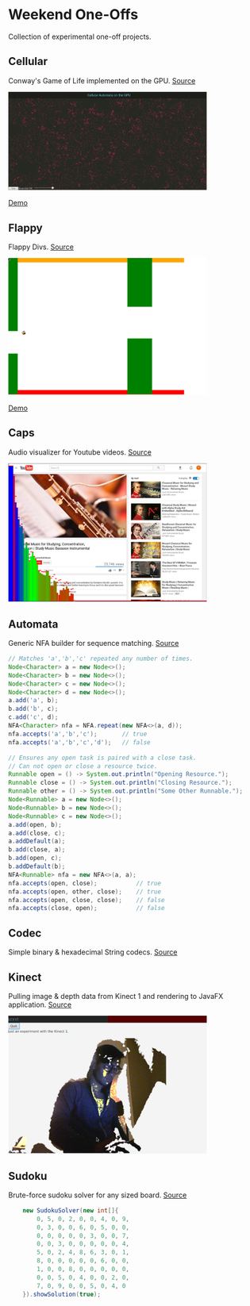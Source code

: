 # Weekend One-Offs

Collection of experimental one-off projects.

## Cellular
Conway's Game of Life implemented on the GPU. [Source](https://github.com/TerryTsai/Weekend-One-Offs/tree/master/js/cellular)

<img src="https://github.com/TerryTsai/Weekend-One-Offs/blob/master/js/cellular/screen.png" width="400">

[Demo](https://cdn.rawgit.com/TerryTsai/Weekend-One-Offs/6c8ca0ce2af93ba0ffd59c738f197ea0c3ec0770/js/cellular/cellular.html)

## Flappy
Flappy Divs. [Source](https://github.com/TerryTsai/Weekend-One-Offs/tree/master/js/flappy)

<img src="https://github.com/TerryTsai/Weekend-One-Offs/blob/master/js/flappy/1488951196.png" width="400">

[Demo](https://cdn.rawgit.com/TerryTsai/Weekend-One-Offs/0975d516/js/flappy/fb.html)

## Caps
Audio visualizer for Youtube videos. [Source](https://github.com/TerryTsai/Weekend-One-Offs/tree/master/js/visualizer)

<img src="https://github.com/TerryTsai/Weekend-One-Offs/blob/master/js/visualizer/1488947726.png" width="400">


## Automata
Generic NFA builder for sequence matching. [Source](https://github.com/TerryTsai/Weekend-One-Offs/tree/master/java/automata)
```java
// Matches 'a','b','c' repeated any number of times.
Node<Character> a = new Node<>();
Node<Character> b = new Node<>();
Node<Character> c = new Node<>();
Node<Character> d = new Node<>();
a.add('a', b);
b.add('b', c);
c.add('c', d);
NFA<Character> nfa = NFA.repeat(new NFA<>(a, d));
nfa.accepts('a','b','c');		// true
nfa.accepts('a','b','c','d');	// false
```

```java
// Ensures any open task is paired with a close task.
// Can not open or close a resource twice.
Runnable open = () -> System.out.println("Opening Resource.");
Runnable close = () -> System.out.println("Closing Resource.");
Runnable other = () -> System.out.println("Some Other Runnable.");
Node<Runnable> a = new Node<>();
Node<Runnable> b = new Node<>();
Node<Runnable> c = new Node<>();
a.add(open, b);
a.add(close, c);
a.addDefault(a);
b.add(close, a);
b.add(open, c);
b.addDefault(b);
NFA<Runnable> nfa = new NFA<>(a, a);
nfa.accepts(open, close);           // true
nfa.accepts(open, other, close);    // true
nfa.accepts(open, close, close);    // false
nfa.accepts(close, open);           // false
```

## Codec
Simple binary & hexadecimal String codecs. [Source](https://github.com/TerryTsai/Weekend-One-Offs/tree/master/java/codec)

## Kinect
Pulling image & depth data from Kinect 1 and rendering to JavaFX application. [Source](https://github.com/TerryTsai/Weekend-One-Offs/tree/master/java/kinect)

<img src="https://github.com/TerryTsai/Weekend-One-Offs/blob/master/java/kinect/149035625428706.png" width="400">

## Sudoku
Brute-force sudoku solver for any sized board. [Source](https://github.com/TerryTsai/Weekend-One-Offs/tree/master/java/sudoku)
```java
	new SudokuSolver(new int[]{
        0, 5, 0, 2, 0, 0, 4, 0, 9,
        0, 3, 0, 0, 6, 0, 5, 0, 0,
        0, 0, 0, 0, 0, 3, 0, 0, 7,
        0, 0, 3, 0, 0, 0, 0, 0, 4,
        5, 0, 2, 4, 8, 6, 3, 0, 1,
        8, 0, 0, 0, 0, 0, 6, 0, 0,
        1, 0, 0, 8, 0, 0, 0, 0, 0,
        0, 0, 5, 0, 4, 0, 0, 2, 0,
        7, 0, 9, 0, 0, 5, 0, 4, 0
	}).showSolution(true);
```
